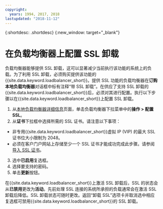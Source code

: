 ```yaml
---
copyright:
  years: 1994, 2017, 2018
lastupdated: "2018-11-12"
---
```


{:shortdesc: .shortdesc}
{:new_window: target="_blank"}

# 在负载均衡器上配置 SSL 卸载

负载均衡器能够提供 SSL 卸载，这可以显著减少当前执行该功能的系统上的负载。为了利用 SSL 卸载，必须购买提供该功能的{{site.data.keyword.loadbalancer_short}}。提供 SSL 功能的负载均衡器在**订购本地负载均衡器**对话框中标有注释“带 SSL 卸载”。在供应了支持 SSL 卸载的{{site.data.keyword.loadbalancer_short}}后，必须对其进行配置。执行以下步骤以在{{site.data.keyword.loadbalancer_short}}上配置 SSL 卸载。

1. 从[本地负载均衡器详细信息](view-all-load-balancers.html)页面，单击负载均衡器下拉菜单中的**操作 > 配置 SSL**。
2. 从**证书**下拉框中选择所需的 SSL 证书。请注意以下事项：
  - 非专用{{site.data.keyword.loadbalancer_short}}虚拟 IP (VIP) 的最大 SSL 证书位大小限制为 2048。
  - 必须在客户门户网站上存储至少一个 SSL 证书才能成功完成此步骤。请参阅[导入 SSL 证书](import-ssl-cert.html)。
3. 选中**已启用**复选框。
4. 选择要支持的密码。
5. 单击**更新**按钮。

在{{site.data.keyword.loadbalancer_short}}上激活 SSL 卸载后，SSL 的状态会从**已禁用**更改为**活动**。先前处理 SSL 连接的系统所承担的负载通常会在激活 SSL 卸载后降低。SSL 卸载状态可随时更改。返回“卸载 SSL”选项卡并取消选中相应复选框可禁用{{site.data.keyword.loadbalancer_short}}的 SSL 卸载。
